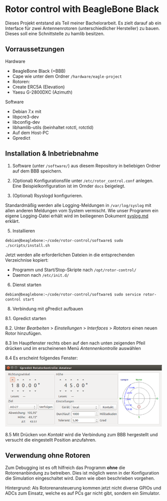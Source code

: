 Rotor control with BeagleBone Black
===================================

Dieses Projekt entstand als Teil meiner Bachelorarbeit. Es zielt darauf ab ein Interface für zwei Antennenrotoren (unterschiedlicher Hersteller) zu bauen. Dieses soll eine Schnittstelle zu hamlib besitzen.


Vorraussetzungen
----------------

Hardware
- BeagleBone Black (=BBB)
- Cape wie unter dem Ordner `/hardware/eagle-project`
- Rotoren:
 - Create ERC5A (Elevation)
 - Yaesu G-2800DXC (Azimuth)

Software
- Debian 7.x mit
 - libpcre3-dev
 - libconfig-dev
 - libhamlib-utils (beinhaltet rotctl, rotctld)
- Auf dem Host-PC
 - Gpredict


Installation & Inbetriebnahme
-----------------------------

1. Software (unter `/software/`) aus diesem Repository in beliebigen Ordner auf dem BBB speichern.

2. (Optional) Konfigurationsfile unter `/etc/rotor_control.conf` anlegen. Eine Beispielkonfiguration ist im Ornder `docs` beigelegt.

3. (Optional) Rsyslogd konfigurieren.

 Standardmäßig werden alle Logging-Meldungen in `/var/log/syslog` mit allen anderen Meldungen vom System vermischt. Wie unser Programm ein eigene Logging-Datei erhält wird im beiliegenen Dokument [syslog.md](docs/syslog.md) erklärt.

5. Installieren
 ```
 debian@beaglebone:~/code/rotor-control/software$ sudo ./scripts/install.sh
 ```

 Jetzt werden alle erforderlichen Dateien in die entsprechenden Verzeichnise kopiert:
 - Programm und Start/Stop-Skripte nach `/opt/rotor-control/`
 - Daemon nach `/etc/init.d/`

6. Dienst starten
 ```
 debian@beaglebone:~/code/rotor-control/software$ sudo service rotor-control start
 ```

8. Verbindung mit gPredict aufbauen

 8.1. Gpredict starten
 
 8.2. Unter _Bearbeiten_ > _Einstellungen_ > _Interfaces_ > _Rotators_ einen neuen Rotor hinzufügen.
 
 8.3 Im Hauptfenster rechts oben auf den nach unten zeigenden Pfeil drücken und im erscheinenen Menü _Antennenkontrolle_ auswählen
 
 8.4 Es erscheint folgendes Fenster:

 ![gpredict_rotor_control](docs/images/gpredict_rotor_control.png)
 
 8.5 Mit Drücken von _Kontakt_ wird die Verbindung zum BBB hergestellt und versucht die eingestellt Position anzufahren.

Verwendung ohne Rotoren
-----------------------

Zum Debugging ist es oft hilfreich das Programm __ohne__ die Rotorenanbindung zu betreiben. Dies ist möglich wenn in der Konfiguration die Simulation eingeschaltet wird. Dann wie oben beschrieben vorgehen.

Hintergrund: Als Rotorenansteuerung kommen jetzt nicht diverse GPIOs und ADCs zum Einsatz, welche es auf PCs gar nicht gibt, sondern ein Simulator.
